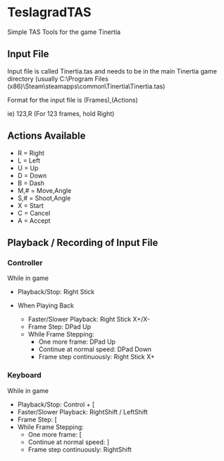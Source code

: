 # TeslagradTAS
Simple TAS Tools for the game Tinertia

## Input File
Input file is called Tinertia.tas and needs to be in the main Tinertia game directory (usually C:\Program Files (x86)\Steam\steamapps\common\Tinertia\Tinertia.tas)

Format for the input file is (Frames),(Actions)

ie) 123,R (For 123 frames, hold Right)

## Actions Available
- R = Right
- L = Left
- U = Up
- D = Down
- B = Dash
- M,# = Move,Angle
- S,# = Shoot,Angle
- X = Start
- C = Cancel
- A = Accept

## Playback / Recording of Input File
### Controller
While in game
  - Playback/Stop: Right Stick

- When Playing Back
  - Faster/Slower Playback: Right Stick X+/X-
  - Frame Step: DPad Up
  - While Frame Stepping:
    - One more frame: DPad Up
    - Continue at normal speed: DPad Down
    - Frame step continuously: Right Stick X+

### Keyboard
While in game
- Playback/Stop: Control + [
- Faster/Slower Playback: RightShift / LeftShift
- Frame Step: [
- While Frame Stepping:
  - One more frame: [
  - Continue at normal speed: ]
  - Frame step continuously: RightShift
